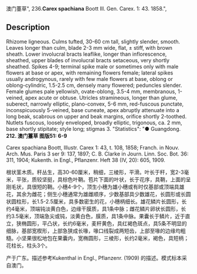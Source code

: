 澳门薹草",
236.**Carex spachiana** Boott Ill. Gen. Carex. 1: 43. 1858.",

## Description
Rhizome ligneous. Culms tufted, 30-60 cm tall, slightly slender, smooth. Leaves longer than culm, blade 2-3 mm wide, flat, ± stiff, with brown sheath. Lower involucral bracts leaflike, longer than inflorescence, sheathed, upper blades of involucral bracts setaceous, very shortly sheathed. Spikes 4-9; terminal spike male or sometimes only with male flowers at base or apex, with remaining flowers female; lateral spikes usually androgynous, rarely with few male flowers at base, oblong or oblong-cylindric, 1.5-2.5 cm, densely many flowered; peduncles slender. Female glumes pale yellowish, ovate-oblong, 3.5-4 mm, membranous, 1-veined, apex acute or obtuse. Utricles stramineous, longer than glume, suberect, narrowly elliptic, plano-convex, 5-6 mm, red-fuscous punctate, inconspicuously 5-veined, base cuneate, apex abruptly attenuate into a long beak, scabrous on upper and beak margins, orifice shortly 2-toothed. Nutlets fuscous, loosely enveloped, broadly elliptic, trigonous, ca. 2 mm, base shortly stipitate; style long; stigmas 3.
  "Statistics": "● Guangdong.
**212. 澳门薹草 图版51: 6-9**

Carex spachiana Boott, Illustr. Carex 1: 43, t. 108, 1858; Franch. in Nouv. Arch. Mus. Paris 3 ser 9: 137, 1897; C. B. Clarke in Journ. Linn. Soc. Bot. 36: 311, 1904; Kukenth. in Engl., Pflanzenr. Heft 38 (IV, 20): 605, 1909.

根状茎木质。秆丛生，高30-60厘米，稍细，三棱形，平滑。叶长于秆，宽2-3毫米，平张，质较坚挺，具棕色叶鞘。苞片下面的叶状，长于花序，具鞘，上面的呈刚毛状，具很短的鞘。小穗4-9个，顶生小穗为雄小穗或有时仅基部或顶端具雄花，其余为雌花；侧生小穗通常为雄雌顺序，少数基部具少数雄花，长圆形或长圆状圆柱形，长1.5-2.5厘米，具多数密生的花，小穗柄细长。雄花鳞片长圆形，长约4毫米，顶端钝淡黄白色，边缘干膜质，具1条中脉；雌花鳞片卵状长圆形，长约3.5毫米，顶端急尖或钝，淡黄白色，膜质，具1条中脉。果囊长于鳞片，近于直立，狭椭圆形，平凸状，长约6毫米，麦秆黄色，具红褐色斑点，具5条不明显的细脉，基部宽楔形，上部急狭成长喙，喙口线裂成两短齿，上部至喙的边缘均粗糙。小坚果很松地包在果囊内，宽椭圆形，三棱形，长约2毫米，褐色，具短柄；花柱长，柱头3个。

产于广东。描述参考Kukenthal in Engl., Pflanzenr. (1909) 的描述。模式标本采自澳门。
